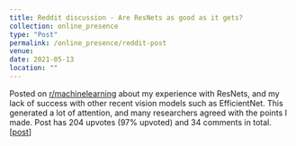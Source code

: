 ```yaml
---
title: Reddit discussion - Are ResNets as good as it gets?
collection: online_presence
type: "Post"
permalink: /online_presence/reddit-post
venue:
date: 2021-05-13
location: ""
---
```


Posted on [r/machinelearning](https://www.reddit.com/r/machinelearning) about my experience with ResNets, and my lack of success with other recent vision models such as EfficientNet. This generated a lot of attention, and many researchers agreed with the points I made. Post has 204 upvotes (97% upvoted) and 34 comments in total. [[post](https://www.reddit.com/r/MachineLearning/comments/nbgb6a/d_are_resnets_as_good_as_it_gets/)]

